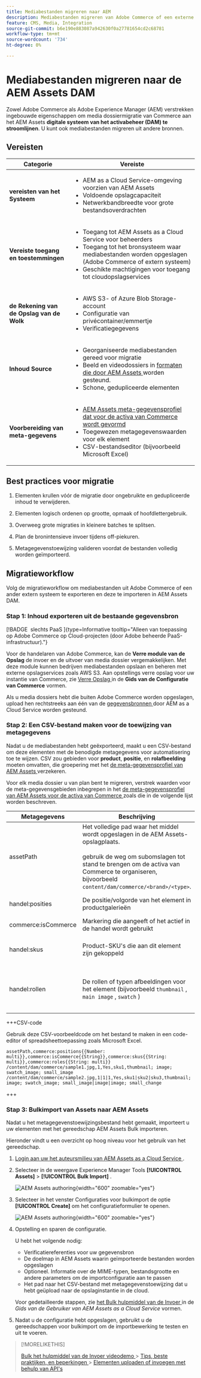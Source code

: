 ```yaml
---
title: Mediabestanden migreren naar AEM
description: Mediabestanden migreren van Adobe Commerce of een externe bron naar de AEM Assets DAM.
feature: CMS, Media, Integration
source-git-commit: b6e190e883087a942630f0a27781654cd2c68781
workflow-type: tm+mt
source-wordcount: '734'
ht-degree: 0%

---
```



# Mediabestanden migreren naar de AEM Assets DAM

Zowel Adobe Commerce als Adobe Experience Manager (AEM) verstrekken ingebouwde eigenschappen om media dossiermigratie van Commerce aan het AEM Assets **digitale systeem van het activabeheer (DAM) te stroomlijnen**. U kunt ook mediabestanden migreren uit andere bronnen.

## Vereisten

| Categorie | Vereiste |
|----------|-------------|
| **vereisten van het Systeem** | <ul><li>AEM as a Cloud Service-omgeving voorzien van AEM Assets</li><li>Voldoende opslagcapaciteit</li><li>Netwerkbandbreedte voor grote bestandsoverdrachten</li></ul> |
| **Vereiste toegang en toestemmingen** | <ul><li>Toegang tot AEM Assets as a Cloud Service voor beheerders</li><li>Toegang tot het bronsysteem waar mediabestanden worden opgeslagen (Adobe Commerce of extern systeem)</li><li>Geschikte machtigingen voor toegang tot cloudopslagservices</li></ul> |
| **de Rekening van de Opslag van de Wolk** | <ul><li>AWS S3- of Azure Blob Storage-account</li><li>Configuratie van privécontainer/emmertje</li><li>Verificatiegegevens</li></ul> |
| **Inhoud Source** | <ul><li>Georganiseerde mediabestanden gereed voor migratie</li><li>Beeld en videodossiers in <a href="https://experienceleague.adobe.com/nl/docs/experience-manager-cloud-service/content/assets/file-format-support#image-formats"> formaten die door AEM Assets </a> worden gesteund.</li><li>Schone, gedupliceerde elementen</li></li> |
| **Voorbereiding van meta-gegevens** | <ul><li><a href="https://experienceleague.adobe.com/nl/docs/commerce-admin/content-design/aem-asset-management/getting-started/aem-assets-configure-aem"> AEM Assets meta-gegevensprofiel dat voor de activa van Commerce wordt gevormd </a></li><li>Toegewezen metagegevenswaarden voor elk element</li><li>CSV-bestandseditor (bijvoorbeeld Microsoft Excel)</li></ul> |

## Best practices voor migratie

1. Elementen krullen vóór de migratie door ongebruikte en gedupliceerde inhoud te verwijderen.

1. Elementen logisch ordenen op grootte, opmaak of hoofdlettergebruik.

1. Overweeg grote migraties in kleinere batches te splitsen.

1. Plan de bronintensieve invoer tijdens off-piekuren.

1. Metagegevenstoewijzing valideren voordat de bestanden volledig worden geïmporteerd.

## Migratieworkflow

Volg de migratieworkflow om mediabestanden uit Adobe Commerce of een ander extern systeem te exporteren en deze te importeren in AEM Assets DAM.

### Stap 1: Inhoud exporteren uit de bestaande gegevensbron

[!BADGE &#x200B; slechts PaaS &#x200B;]{type=Informative tooltip="Alleen van toepassing op Adobe Commerce op Cloud-projecten (door Adobe beheerde PaaS-infrastructuur)."}

Voor de handelaren van Adobe Commerce, kan de **Verre module van de Opslag** de invoer en de uitvoer van media dossier vergemakkelijken. Met deze module kunnen bedrijven mediabestanden opslaan en beheren met externe opslagservices zoals AWS S3. Aan opstellings verre opslag voor uw instantie van Commerce, zie [ Verre Opslag ](https://experienceleague.adobe.com/nl/docs/commerce-operations/configuration-guide/storage/remote-storage/remote-storage-aws-s3) in de **Gids van de Configuratie van Commerce** vormen.

Als u media dossiers hebt die buiten Adobe Commerce worden opgeslagen, upload hen rechtstreeks aan één van de [ gegevensbronnen ](https://experienceleague.adobe.com/nl/docs/experience-manager-cloud-service/content/assets/assets-view/bulk-import-assets-view#prerequisites) door AEM as a Cloud Service worden gesteund.

### Stap 2: Een CSV-bestand maken voor de toewijzing van metagegevens

Nadat u de mediabestanden hebt geëxporteerd, maakt u een CSV-bestand om deze elementen met de benodigde metagegevens voor automatisering toe te wijzen. CSV zou gebieden voor **product**, **positie**, en **rolafbeelding** moeten omvatten, die groepering met het [ de meta-gegevensprofiel van AEM Assets ](configure-aem.md#configure-a-metadata-profile) verzekeren.

Voor elk media dossier u van plan bent te migreren, verstrek waarden voor de meta-gegevensgebieden inbegrepen in het [ de meta-gegevensprofiel van AEM Assets voor de activa van Commerce ](configure-aem.md) zoals die in de volgende lijst worden beschreven.

| Metagegevens | Beschrijving | Waarde |
|-------|-------------|--------|
| assetPath | Het volledige pad waar het middel wordt opgeslagen in de AEM Assets-opslagplaats.<br><br> gebruik de weg om subomslagen tot stand te brengen om de activa van Commerce te organiseren, bijvoorbeeld `content/dam/commerce/<brand>/<type>`. | `/content/dam/commerce/<sub-folder>/..<filename>` |
| handel:posities | De positie/volgorde van het element in productgalerieën | Meerdere numerieke waarden, gescheiden door pipe (zie CSV-bestand) |
| commerce:isCommerce | Markering die aangeeft of het actief in de handel wordt gebruikt | `Yes` |
| handel:skus | Product-SKU&#39;s die aan dit element zijn gekoppeld | Meerdere tekenreekswaarden, gescheiden door pipe (zie CSV-bestand) |
| handel:rollen | De rollen of typen afbeeldingen voor het element (bijvoorbeeld `thumbnail` , `main image` , `swatch` ) | Meerdere waarden, gescheiden door puntkomma&#39;s (bijvoorbeeld &quot;miniatuur; afbeelding; staal_afbeelding; small_image&quot;) |

+++CSV-code

Gebruik deze CSV-voorbeeldcode om het bestand te maken in een code-editor of spreadsheettoepassing zoals Microsoft Excel.

```csv
assetPath,commerce:positions{{Number: multi}},commerce:isCommerce{{String}},commerce:skus{{String: multi}},commerce:roles{{String: multi}}
/content/dam/commerce/sample1.jpg,1,Yes,sku1,thumbnail; image; swatch_image; small_image
/content/dam/commerce/sample2.jpg,1|1|1,Yes,sku1|sku2|sku3,thumbnail; image; swatch_image; small_image|image|image; small_change
```

+++

### Stap 3: Bulkimport van Assets naar AEM Assets

Nadat u het metagegevenstoewijzingsbestand hebt gemaakt, importeert u uw elementen met het gereedschap AEM Assets Bulk importeren.

Hieronder vindt u een overzicht op hoog niveau voor het gebruik van het gereedschap.

1. [ Login aan uw het auteursmilieu van AEM Assets as a Cloud Service ](https://experienceleague.adobe.com/nl/docs/experience-manager-cloud-service/content/onboarding/journey/aem-users#login-aem).

1. Selecteer in de weergave Experience Manager Tools **[!UICONTROL Assets]** > **[!UICONTROL Bulk Import]** .

   ![ AEM Assets authoring ](../assets/aem-assets-bulk-import-selection.png){width="600" zoomable="yes"}

1. Selecteer in het venster Configuraties voor bulkimport de optie **[!UICONTROL Create]** om het configuratieformulier te openen.

   ![ AEM Assets authoring ](../assets/aem-assets-bulk-import-configuration.png){width="600" zoomable="yes"}

1. Opstelling en sparen de configuratie.

   U hebt het volgende nodig:

   * Verificatiereferenties voor uw gegevensbron
   * De doelmap in AEM Assets waarin geïmporteerde bestanden worden opgeslagen
   * Optioneel. Informatie over de MIME-typen, bestandsgrootte en andere parameters om de importconfiguratie aan te passen
   * Het pad naar het CSV-bestand met metagegevenstoewijzing dat u hebt geüpload naar de opslaginstantie in de cloud.

   Voor gedetailleerde stappen, zie [ het Bulk hulpmiddel van de Invoer ](https://experienceleague.adobe.com/nl/docs/experience-manager-cloud-service/content/assets/manage/add-assets#configure-bulk-ingestor-tool) in de *Gids van de Gebruiker van AEM Assets as a Cloud Service* vormen.

1. Nadat u de configuratie hebt opgeslagen, gebruikt u de gereedschappen voor bulkimport om de importbewerking te testen en uit te voeren.

>[!MORELIKETHIS]
>
> [ Bulk het hulpmiddel van de Invoer videodemo ](https://experienceleague.adobe.com/nl/docs/experience-manager-cloud-service/content/assets/manage/add-assets#asset-bulk-ingestor)
> &#x200B;> [Tips, beste praktijken, en beperkingen ](https://experienceleague.adobe.com/nl/docs/experience-manager-cloud-service/content/assets/manage/add-assets#tips-limitations)
> &#x200B;> [Elementen uploaden of invoegen met behulp van API&#39;s ](https://experienceleague.adobe.com/nl/docs/experience-manager-cloud-service/content/assets/admin/developer-reference-material-apis#asset-upload)
